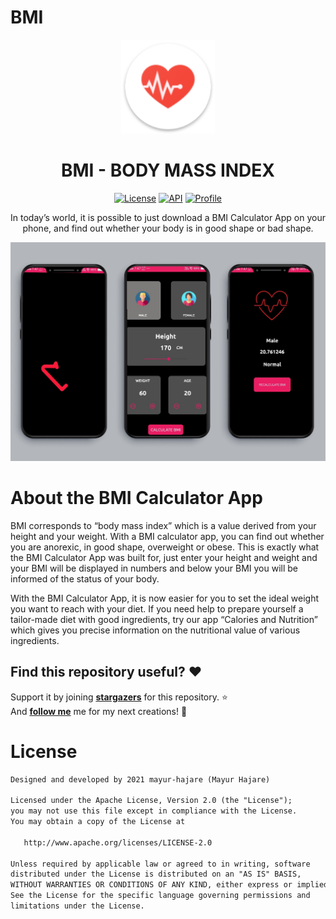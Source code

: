 # BMI
<p align="center">
<img src="app/src/main/res/drawable/BMI.png" width="150"/>
<h1 align="center">BMI - BODY MASS INDEX</h1>
</p>

<p align="center">
  <a href="https://opensource.org/licenses/Apache-2.0"><img alt="License" src="https://img.shields.io/badge/License-Apache%202.0-blue.svg"/></a>
  <a href="https://android-arsenal.com/api?level=21"><img alt="API" src="https://img.shields.io/badge/API-21%2B-brightgreen.svg?style=flat"/></a>
  <a href="https://github.com/mayur-hajare"><img alt="Profile" src="https://img.shields.io/static/v1?label=GitHub&message=mayur-hajare&color=E53935"/></a>
</p>

<p align="center">  
In today’s world, it is possible to just download a BMI Calculator App on your phone, and find out whether your body is in good shape or bad shape.</br>

<p align="center">
<img src="app/src/main/res/drawable/bmi.jpg"/>
</p>	

# About the BMI Calculator App
BMI corresponds to “body mass index” which is a value derived from your height and your weight. 
With a BMI calculator app, you can find out whether you are anorexic, in good shape, overweight or obese. 
This is exactly what the BMI Calculator App was built for, just enter your height and weight and your BMI will be displayed in numbers and below your BMI you will be informed of the status of your body.

With the BMI Calculator App, it is now easier for you to set the ideal weight you want to reach with your diet. 
If you need help to prepare yourself a tailor-made diet with good ingredients, 
try our app “Calories and Nutrition” which gives you precise information on the nutritional value of various ingredients.


## Find this repository useful? :heart:
Support it by joining __[stargazers](https://github.com/mayur-hajare/BMI/stargazers)__ for this repository. :star: <br>
And __[follow me](https://github.com/mayur-hajare)__ me for my next creations! 🤩

# License
```xml
Designed and developed by 2021 mayur-hajare (Mayur Hajare)

Licensed under the Apache License, Version 2.0 (the "License");
you may not use this file except in compliance with the License.
You may obtain a copy of the License at

   http://www.apache.org/licenses/LICENSE-2.0

Unless required by applicable law or agreed to in writing, software
distributed under the License is distributed on an "AS IS" BASIS,
WITHOUT WARRANTIES OR CONDITIONS OF ANY KIND, either express or implied.
See the License for the specific language governing permissions and
limitations under the License.
```
